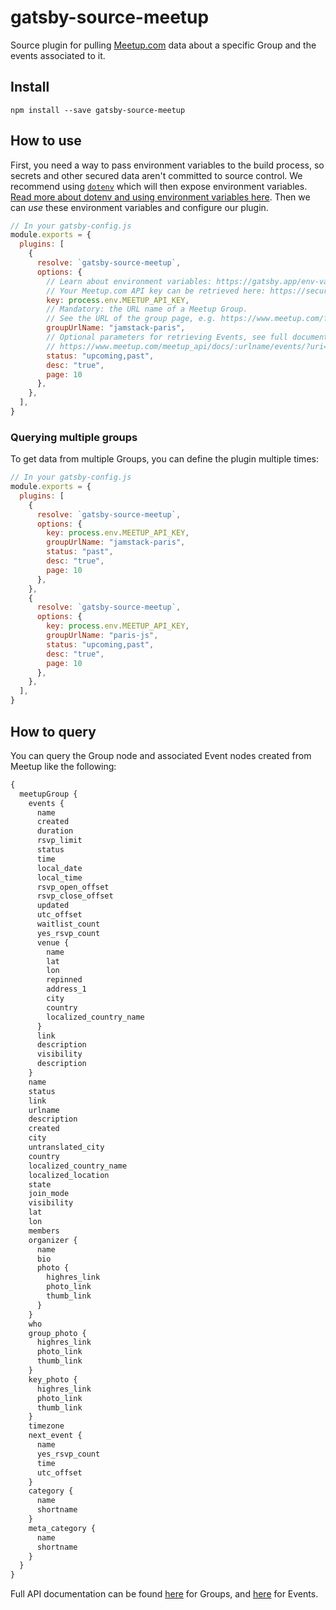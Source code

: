 # gatsby-source-meetup

Source plugin for pulling [Meetup.com](https://www.meetup.com/) data about a specific Group and the events associated to it.

## Install

`npm install --save gatsby-source-meetup`

## How to use

First, you need a way to pass environment variables to the build process, so secrets and other secured data aren't committed to source control. We recommend using [`dotenv`](https://github.com/motdotla/dotenv) which will then expose environment variables. [Read more about dotenv and using environment variables here](envvars). Then we can _use_ these environment variables and configure our plugin.

```javascript
// In your gatsby-config.js
module.exports = {
  plugins: [
    {
      resolve: `gatsby-source-meetup`,
      options: {
        // Learn about environment variables: https://gatsby.app/env-vars
        // Your Meetup.com API key can be retrieved here: https://secure.meetup.com/fr-FR/meetup_api/key/
        key: process.env.MEETUP_API_KEY,
        // Mandatory: the URL name of a Meetup Group.
        // See the URL of the group page, e.g. https://www.meetup.com/fr-FR/jamstack-paris
        groupUrlName: "jamstack-paris",
        // Optional parameters for retrieving Events, see full documentation at
        // https://www.meetup.com/meetup_api/docs/:urlname/events/?uri=%2Fmeetup_api%2Fdocs%2F%3Aurlname%2Fevents%2F#list
        status: "upcoming,past",
        desc: "true",
        page: 10
      },
    },
  ],
}
```

### Querying multiple groups

To get data from multiple Groups, you can define the plugin multiple times:

```javascript
// In your gatsby-config.js
module.exports = {
  plugins: [
    {
      resolve: `gatsby-source-meetup`,
      options: {
        key: process.env.MEETUP_API_KEY,
        groupUrlName: "jamstack-paris",
        status: "past",
        desc: "true",
        page: 10
      },
    },
    {
      resolve: `gatsby-source-meetup`,
      options: {
        key: process.env.MEETUP_API_KEY,
        groupUrlName: "paris-js",
        status: "upcoming,past",
        desc: "true",
        page: 10
      },
    },
  ],
}
```

## How to query

You can query the Group node and associated Event nodes created from Meetup like the following:

```graphql
{
  meetupGroup {
    events {
      name
      created
      duration
      rsvp_limit
      status
      time
      local_date
      local_time
      rsvp_open_offset
      rsvp_close_offset
      updated
      utc_offset
      waitlist_count
      yes_rsvp_count
      venue {
        name
        lat
        lon
        repinned
        address_1
        city
        country
        localized_country_name
      }
      link
      description
      visibility
      description
    }
    name
    status
    link
    urlname
    description
    created
    city
    untranslated_city
    country
    localized_country_name
    localized_location
    state
    join_mode
    visibility
    lat
    lon
    members
    organizer {
      name
      bio
      photo {
        highres_link
        photo_link
        thumb_link
      }
    }
    who
    group_photo {
      highres_link
      photo_link
      thumb_link
    }
    key_photo {
      highres_link
      photo_link
      thumb_link
    }
    timezone
    next_event {
      name
      yes_rsvp_count
      time
      utc_offset
    }
    category {
      name
      shortname
    }
    meta_category {
      name
      shortname
    }
  }
}
```

Full API documentation can be found [here](https://www.meetup.com/fr-FR/meetup_api/docs/:urlname/?uri=%2Fmeetup_api%2Fdocs%2F%3Aurlname%2F#get) for Groups, and [here](https://www.meetup.com/fr-FR/meetup_api/docs/:urlname/events/?uri=%2Fmeetup_api%2Fdocs%2F%3Aurlname%2Fevents%2F#list) for Events.
